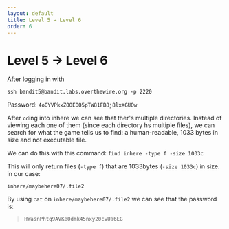```yaml
---
layout: default
title: Level 5 → Level 6
order: 6
---
```


# Level 5 → Level 6
After logging in with 

`ssh bandit5@bandit.labs.overthewire.org -p 2220`

Password: `4oQYVPkxZOOEOO5pTW81FB8j8lxXGUQw`

After `cd`ing into inhere we can see that ther's multiple directories. Instead of viewing each one of them (since each directory hs multiple files), we can search for what the game tells us to find: a human-readable, 1033 bytes in size and not executable file.

We can do this with this command: `find inhere -type f -size 1033c`

This will only return files (`-type f`) that are 1033bytes (`-size 1033c`) in size. in our case: 

`inhere/maybehere07/.file2`

By using `cat` on `inhere/maybehere07/.file2` we can see that the password is:

> `HWasnPhtq9AVKe0dmk45nxy20cvUa6EG`